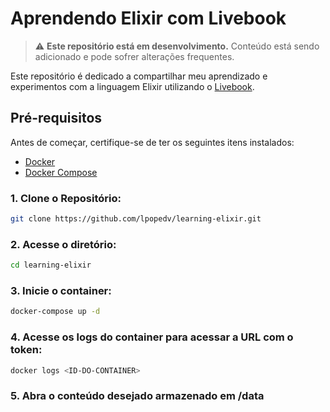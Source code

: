 # Aprendendo Elixir com Livebook

> ⚠️ **Este repositório está em desenvolvimento.** Conteúdo está sendo adicionado e pode sofrer alterações frequentes.

Este repositório é dedicado a compartilhar meu aprendizado e experimentos com a linguagem Elixir utilizando o [Livebook](https://livebook.dev/).

## Pré-requisitos
Antes de começar, certifique-se de ter os seguintes itens instalados:

- [Docker](https://www.docker.com/)
- [Docker Compose](https://docs.docker.com/compose/)

### 1. Clone o Repositório:
```bash
git clone https://github.com/lpopedv/learning-elixir.git
```
### 2. Acesse o diretório:
```bash
cd learning-elixir
```
### 3. Inicie o container:
```bash
docker-compose up -d
```

### 4. Acesse os logs do container para acessar a URL com o token:
```bash
docker logs <ID-DO-CONTAINER>
```

### 5. Abra o conteúdo desejado armazenado em /data